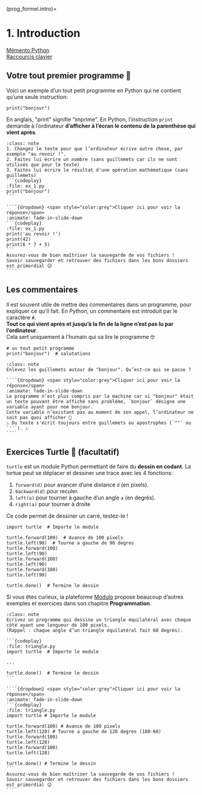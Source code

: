 (prog_formel.intro)=

# 1. Introduction

<a href="https://perso.limsi.fr/pointal/_media/python:cours:mementopython3.pdf" target="_blank">Mémento Python</a>  
<a href="https://support.apple.com/fr-ch/HT201236" target="_blank">Raccourcis clavier</a>

## Votre tout premier programme 🤩

Voici un exemple d’un tout petit programme en Python qui ne contient qu’une seule instruction:

```{codeplay}
print("bonjour")
```

En anglais, "print" signifie “imprime". En Python, l’instruction `print` demande à l’ordinateur **d’afficher à l’écran le contenu de la parenthèse qui vient après**.

````{admonition} Exercice 1
:class: note
1. Changez le texte pour que l’ordinateur écrive autre chose, par exemple "au revoir !".  
2. Faites lui écrire un nombre (sans guillemets car ils ne sont utilisés que pour le texte)
3. Faites lui écrire le résultat d'une opération mathématique (sans guillemets)
```{codeplay}
:file: ex_1.py
print("bonjour")
```
````

`````{admonition} Solution
````{dropdown} <span style="color:grey">Cliquer ici pour voir la réponse</span>
:animate: fade-in-slide-down
```{codeplay}
:file: ex_1.py
print('au revoir !')
print(42)
print(6 * 7 + 5)
``` 
Assurez-vous de bien maîtriser la sauvegarde de vos fichiers !  
Savoir sauvegarder et retrouver des fichiers dans les bons dossiers est primordial 😉
````
`````

## Les commentaires

Il est souvent utile de mettre des commentaires dans un programme, pour expliquer ce qu’il fait.
En Python, un commentaire est introduit par le caractère `#`.  
**Tout ce qui vient après et jusqu’à la fin de la ligne n’est pas lu par l’ordinateur**.  
Cela sert uniquement à l’humain qui va lire le programme 🤓

```{codeplay}
# un tout petit programme
print("bonjour")  # salutations
```

```{admonition} Exercice 2
:class: note
Enlevez les guillemets autour de "bonjour". Qu’est-ce qui se passe ?
```

`````{admonition} Solution
````{dropdown} <span style="color:grey">Cliquer ici pour voir la réponse</span>
:animate: fade-in-slide-down
Le programme n’est plus compris par la machine car si "bonjour" était un texte pouvant être affiché sans problème, `bonjour` désigne une variable ayant pour nom bonjour.  
Cette variable n’existant pas au moment de son appel, l’ordinateur ne sait pas quoi afficher 🤔  
⚠️ Du texte s'écrit toujours entre guillemets ou apostrophes (`""` ou `''`). ⚠️
````
`````

## Exercices Turtle 🐢 (facultatif)

`turtle` est un module Python permettant de faire du **dessin en codant**. La tortue peut se déplacer et dessiner une trace avec les 4 fonctions:

1. `forward(d)` pour avancer d’une distance `d` (en pixels).
2. `backward(d)` pour reculer.
3. `left(a)` pour tourner à gauche d’un angle `a` (en degrés).
4. `right(a)` pour tourner à droite

Ce code permet de dessiner un carré, testez-le !

```{codeplay}
import turtle  # Importe le module

turtle.forward(100)  # Avance de 100 pixels
turtle.left(90)  # Tourne a gauche de 90 degres
turtle.forward(100)
turtle.left(90)
turtle.forward(100)
turtle.left(90)
turtle.forward(100)
turtle.left(90)

turtle.done()  # Termine le dessin
```

Si vous êtes curieux, la plateforme <a href="https://apprendre.modulo-info.ch/prog1/dessiner.html" target="_blank">Modulo</a> propose beaucoup d’autres exemples et exercices dans son chapitre **Programmation**.

````{admonition} Exercice - Le triangle
:class: note
Ecrivez un programme qui dessine un triangle équilatéral avec chaque côté ayant une longueur de 100 pixels.  
(Rappel : chaque angle d’un triangle équilatéral fait 60 degrés).

```{codeplay}
:file: triangle.py
import turtle  # Importe le module

...

turtle.done()  # Termine le dessin
```
````

`````{admonition} Solution
````{dropdown} <span style="color:grey">Cliquer ici pour voir la réponse</span>
:animate: fade-in-slide-down
```{codeplay}
:file: triangle.py
import turtle # Importe le module

turtle.forward(100) # Avance de 100 pixels
turtle.left(120) # Tourne a gauche de 120 degres (180-60)
turtle.forward(100)
turtle.left(120)
turtle.forward(100)
turtle.left(120)

turtle.done() # Termine le dessin
``` 
Assurez-vous de bien maîtriser la sauvegarde de vos fichiers !  
Savoir sauvegarder et retrouver des fichiers dans les bons dossiers est primordial 😉
````
`````
